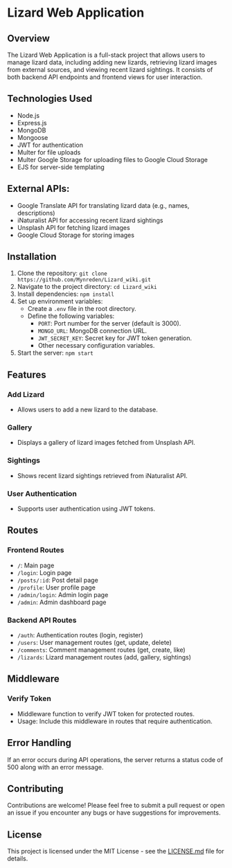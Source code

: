 # Lizard Web Application

## Overview
The Lizard Web Application is a full-stack project that allows users to manage lizard data, including adding new lizards, retrieving lizard images from external sources, and viewing recent lizard sightings. It consists of both backend API endpoints and frontend views for user interaction.

## Technologies Used
- Node.js
- Express.js
- MongoDB
- Mongoose
- JWT for authentication
- Multer for file uploads
- Multer Google Storage for uploading files to Google Cloud Storage
- EJS for server-side templating

## External APIs:
  - Google Translate API for translating lizard data (e.g., names, descriptions)
  - iNaturalist API for accessing recent lizard sightings
  - Unsplash API for fetching lizard images
  - Google Cloud Storage for storing images

## Installation
1. Clone the repository: `git clone https://github.com/Mynreden/Lizard_wiki.git`
2. Navigate to the project directory: `cd Lizard_wiki`
3. Install dependencies: `npm install`
4. Set up environment variables:
   - Create a `.env` file in the root directory.
   - Define the following variables:
     - `PORT`: Port number for the server (default is 3000).
     - `MONGO_URL`: MongoDB connection URL.
     - `JWT_SECRET_KEY`: Secret key for JWT token generation.
     - Other necessary configuration variables.
5. Start the server: `npm start`

## Features

### Add Lizard
- Allows users to add a new lizard to the database.

### Gallery
- Displays a gallery of lizard images fetched from Unsplash API.

### Sightings
- Shows recent lizard sightings retrieved from iNaturalist API.

### User Authentication
- Supports user authentication using JWT tokens.

## Routes

### Frontend Routes
- `/`: Main page
- `/login`: Login page
- `/posts/:id`: Post detail page
- `/profile`: User profile page
- `/admin/login`: Admin login page
- `/admin`: Admin dashboard page

### Backend API Routes
- `/auth`: Authentication routes (login, register)
- `/users`: User management routes (get, update, delete)
- `/comments`: Comment management routes (get, create, like)
- `/lizards`: Lizard management routes (add, gallery, sightings)

## Middleware

### Verify Token
- Middleware function to verify JWT token for protected routes.
- Usage: Include this middleware in routes that require authentication.

## Error Handling
If an error occurs during API operations, the server returns a status code of 500 along with an error message.

## Contributing
Contributions are welcome! Please feel free to submit a pull request or open an issue if you encounter any bugs or have suggestions for improvements.

## License
This project is licensed under the MIT License - see the [LICENSE.md](LICENSE.md) file for details.
